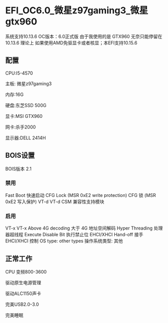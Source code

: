 # EFI_OC6.0_微星z97gaming3_微星gtx960

系统支持10.13.6
OC版本：6.0正式版
由于我使用的是 GTX960 无奈只能停留在10.13.6
理论上 如果使用AMD免驱显卡或者核显；本EFI支持10.15.6
## **配置**

CPU:I5-4570

主板: 微星z97gaming3

内存:16G

硬盘:东芝SSD 500G

显卡:MSI GTX960

网卡:杀手2000

显示器:DELL 2414H
## **BOIS设置**
BOIS版本 2.1
### 禁用

Fast Boot    快速启动
CFG Lock (MSR 0xE2 write protection)    CFG 锁 (MSR 0xE2 写入保护)
VT-d    VT-d
CSM    兼容性支持模块
### 启用
VT-x    VT-x
Above 4G decoding    大于 4G 地址空间解码
Hyper Threading    处理器超线程
Execute Disable Bit    执行禁止位
EHCI/XHCI Hand-off    接手 EHCI/XHCI 控制
OS type: other types    操作系统类型: 其他

## **正常工作**

CPU 变频800-3600

驱动原生电源管理

驱动ALC1150声卡

完美USB2.0-3.0

完美睡眠
